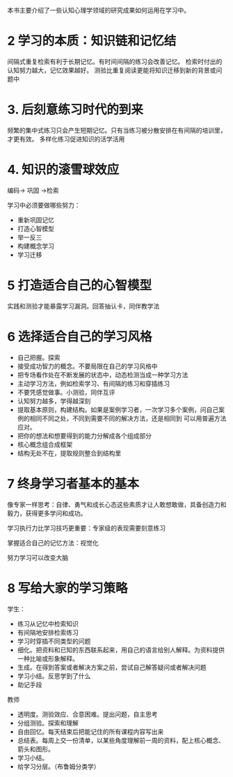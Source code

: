 本书主要介绍了一些认知心理学领域的研究成果如何运用在学习中。

# 2 学习的本质：知识链和记忆结

间隔式重复检索有利于长期记忆。有时间间隔的练习会改善记忆。
检索时付出的认知努力越大，记忆效果越好。
测验比重复阅读更能将知识迁移到新的背景或问题中

# 3. 后刻意练习时代的到来
频繁的集中式练习只会产生短期记忆。只有当练习被分散安排在有间隔的培训里，才更有效。
多样化练习促进知识的活学活用

# 4. 知识的滚雪球效应

编码-> 巩固 ->检索

学习中必须要做哪些努力：
- 重新巩固记忆
- 打造心智模型
- 举一反三
- 构建概念学习
- 学习迁移


# 5 打造适合自己的心智模型

实践和测验才能暴露学习漏洞。回答抽认卡，同伴教学法

# 6 选择适合自己的学习风格

- 自己把握。探索
- 接受成功智力的概念。不要局限在自己的学习风格中
- 把专场看作处在不断发展的状态中，动态检测当成一种学习方法
- 主动学习方法，例如检索学习、有间隔的练习和穿插练习
- 不要凭感觉做事。小测验，同伴互评
- 认知努力越多，学得越深刻
- 提取基本原则，构建结构。如果是案例学习者，一次学习多个案例，问自己案例的相同不同之处，不同到需要不同的解决方法，还是相同到 可以用普遍方法应对。
- 把你的想法和想要得到的能力分解成各个组成部分
- 核心概念组合成框架
- 结构无处不在，提取规则整合到结构里

# 7 终身学习者基本的基本

像专家一样思考：自律、勇气和成长心态这些素质才让人敢想敢做，具备创造力和毅力，获得更多学问和成功。

学习执行力比学习技巧更重要：专家级的表现需要刻意练习

掌握适合自己的记忆方法：视觉化

努力学习可以改变大脑

# 8 写给大家的学习策略

学生：

- 练习从记忆中检索知识
- 有间隔地安排检索练习
- 学习时穿插不同类型的问题
- 细化。把资料和已知的东西联系起来，用自己的语言给别人解释。为资料提供一种比喻或形象解释。
- 生成。在得到答案或者解决方案之前，尝试自己解答疑问或者解决问题
- 学习小结。反思学到了什么
- 助记手段

教师

- 透明度。测验效应、合意困难。提出问题，自主思考
- 分组测验。探索和理解
- 自由回忆。每天结束后把能记住的所有课程内容写出来
- 总结表。每周上交一份清单，以某些角度理解前一周的资料，配上核心概念、箭头和图形。
- 学习小结。
- 给学习分层。（布鲁姆分类学）

